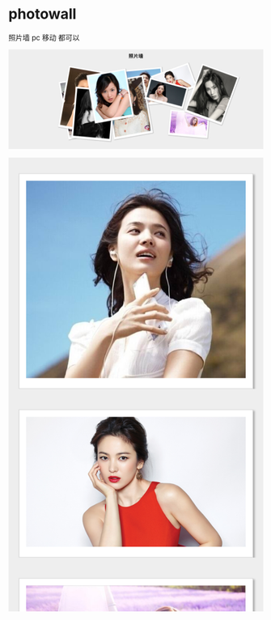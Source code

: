 # photowall
照片墙   pc 移动 都可以

![pc](https://github.com//freeshineit/photowall/blob/master/images/eg1.png?raw=true)

![移动](https://github.com//freeshineit/photowall/blob/master/images/eg2.png?raw=true)


